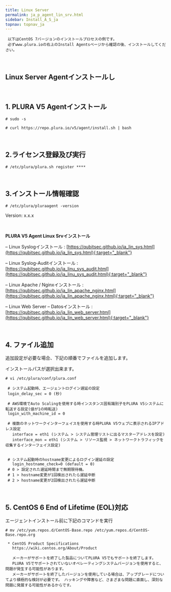 ```yaml
---
title: Linux Server
permalink: ja_p_agent_lin_srv.html
sidebar: Install_A_S_ja
topnav: topnav_ja
---
```




     以下はCentOS 7バージョンのインストールプロセスの例です。
     必ずwww.plura.ioの右上のInstall Agentsページから確認の後、インストールしてください。

<br />

## Linux Server Agentインストールし<!-- 映像 -->

<!-- <style>.embed-container { position: relative; padding-bottom: 56.25%; height: 0; overflow: hidden; max-width: 100%; } .embed-container iframe, .embed-container object, .embed-container embed { position: absolute; top: 0; left: 0; width: 100%; height: 100%; }</style><div class='embed-container'><iframe src='https://www.youtube.com/embed/TW7_NF1gF9g' frameborder='0' allowfullscreen></iframe></div> -->

<br />

## 1. PLURA V5 Agentインストール

`# sudo -s`

`# curl https://repo.plura.io/v5/agent/install.sh | bash`

<br />

## 2.ライセンス登録及び実行

`# /etc/plura/plura.sh register ****`

<br />

## 3.インストール情報確認

`# /etc/plura/pluraagent -version`

Version: x.x.x

<br />

__PLURA V5 Agent Linux Srvインストール<!-- 映像 -->__

– Linux Syslogインストール<!-- 映像 --> : [https://qubitsec.github.io/ja_lin_sys.html](https://qubitsec.github.io/ja_lin_sys.html){:target="_blank"}

– Linux Syslog-Auditインストール<!-- 映像 --> : [https://qubitsec.github.io/ja_linu_sys_audit.html](https://qubitsec.github.io/ja_linu_sys_audit.html){:target="_blank"}

– Linux Apache / Nginxインストール<!-- 映像 --> : [https://qubitsec.github.io/ja_lin_apache_nginx.html](https://qubitsec.github.io/ja_lin_apache_nginx.html){:target="_blank"}

– Linux Web Server – Datosインストール<!-- 映像 --> : [https://qubitsec.github.io/ja_lin_web_server.html](https://qubitsec.github.io/ja_lin_web_server.html){:target="_blank"}

<br />

## 4. ファイル追加

追加設定が必要な場合、下記の順番でファイルを追加します。

インストールパスが選択出来ます。

`# vi /etc/plura/conf/plura.conf`

     # システム起動時、エージェントログイン遅延の設定
     login_delay_sec = 0 (秒)

     # AWS環境でAuto Scalingを使用する時インスタンス固有識別子をPLURA V5システムに転送する設定(値が1の時転送)
     login_with_machine_id = 0

     # 複数のネットワークインターフェイスを使用する時PLURA V5ウェブに表示されるIPアドレス設定
       interface = eth1 (システム > システム管理リストに出るマスターアドレスを設定)
       interface_mon = eth1 (システム > リソース監視 > ネットワークトラフィックを収集するインターフェイス設定)


     # システム起動時のhostname変更によるログイン遅延の設定
       login_hostname_check=0 (default = 0)
     # 0 > 設定された遅延時間まで無期限待機。
     # 1 > hostname変更が1回検出されたら遅延中断
     # 2 > hostname変更が2回検出されたら遅延中断

<br />

## 5. CentOS 6 End of Lifetime (EOL)対応

エージェントインストール前に下記のコマンドを実行


`# mv /etc/yum.repos.d/CentOS-Base.repo /etc/yum.repos.d/CentOS-Base.repo.org`

     * CentOS Product Specifications
       https://wiki.centos.org/About/Product

       メーカーがサポートを終了した製品についてPLURA V5でもサポートを終了します。
       PLURA V5でサポートされていないオペレーティングシステムバージョンを使用すると、問題が発生する可能性があります。
       メーカーがサポートを終了したバージョンを使用している場合は、アップグレードについてより積極的な検討が必要です。 ハッキングや障害など、さまざまな問題に直面し、深刻な問題に発展する可能性があるからです。
      
      
      
      
